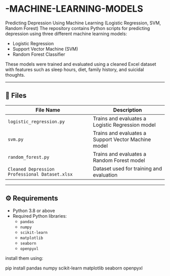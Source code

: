 # -MACHINE-LEARNING-MODELS
Predicting Depression Using Machine Learning (Logistic Regression, SVM, Random Forest)
The repository contains Python scripts for predicting depression using three different machine learning models:
- Logistic Regression
- Support Vector Machine (SVM)
- Random Forest Classifier

These models were trained and evaluated using a cleaned Excel dataset with features such as sleep hours, diet, family history, and suicidal thoughts.

---

## 📂 Files

| File Name              | Description                                 |
|------------------------|---------------------------------------------|
| `logistic_regression.py` | Trains and evaluates a Logistic Regression model |
| `svm.py`                 | Trains and evaluates a Support Vector Machine model |
| `random_forest.py`       | Trains and evaluates a Random Forest model       |
| `Cleaned Depression Professional Dataset.xlsx` | Dataset used for training and evaluation |

---

## ⚙️ Requirements

- Python 3.8 or above
- Required Python libraries:
  - `pandas`
  - `numpy`
  - `scikit-learn`
  - `matplotlib`
  - `seaborn`
  - `openpyxl`

install them using:

pip install pandas numpy scikit-learn matplotlib seaborn openpyxl
